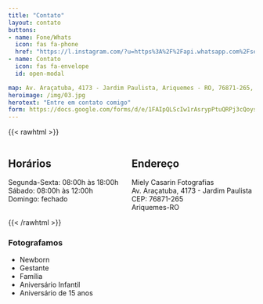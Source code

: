 ```yaml
---
title: "Contato"
layout: contato
buttons:
- name: Fone/Whats
  icon: fas fa-phone
  href: "https://l.instagram.com/?u=https%3A%2F%2Fapi.whatsapp.com%2Fsend%3Fphone%3D5569999132995%26text%3DOl%25C3%25A1%252C%2Bgostaria%2Bde%2Bsaber%2Bmais%2Bsobre%2Bsuas%2Bfotos&e=ATPbU6yLyjnxbATCgxDwEg4Hojo56ql4CTk6X7x52kHb0KzCpi77ibV2FjsURrp8MPpmoWUtu2hH1B17Cq4F&s=1"
- name: Contato
  icon: fas fa-envelope
  id: open-modal

map: Av. Araçatuba, 4173 - Jardim Paulista, Ariquemes - RO, 76871-265, Brasil
heroimage: /img/03.jpg
herotext: "Entre em contato comigo"
form: https://docs.google.com/forms/d/e/1FAIpQLScIw1rAsrypPtuQRPj3cQoysTk7J0Lk201uu3tjwIu1cmx-QA/viewform?embedded=true
---
```

{{< rawhtml >}}
<div class="columns is-multiline is-mobile">
    <div class="column">
        <h2 class="title is-4">Horários</h2>
        <p>Segunda-Sexta: 08:00h às 18:00h<br>
        Sábado: 08:00h às 12:00h<br>
        Domingo: fechado</p>
    </div>
    <div class="column">
        <h2 class="title is-4">Endereço</h2>
        <p>Miely Casarin Fotografias<br>Av. Araçatuba, 4173 - Jardim Paulista<br>CEP: 76871-265<br>Ariquemes-RO</p>
    </div>
</div>
{{< /rawhtml >}}

### Fotografamos
- Newborn
- Gestante
- Família
- Aniversário Infantil
- Aniversário de 15 anos